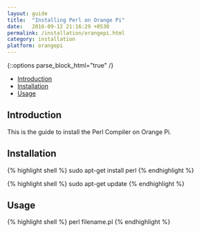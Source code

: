 ```yaml
---
layout: guide
title:  "Installing Perl on Orange Pi"
date:   2016-09-12 21:16:29 +0530
permalink: /installation/orangepi.html
category: installation
platform: orangepi
---
```


{::options parse_block_html="true" /}

* [Introduction](#introduction)
* [Installation](#installation)
* [Usage](#usage)

<section class="wrapper">

## Introduction

This is the guide to install the Perl Compiler on Orange Pi. 

## Installation



{% highlight shell %}
sudo apt-get install perl
{% endhighlight %}

{% highlight shell %}
sudo apt-get update
{% endhighlight %}

## Usage

{% highlight shell %}
perl filename.pl
{% endhighlight %}

</section>

